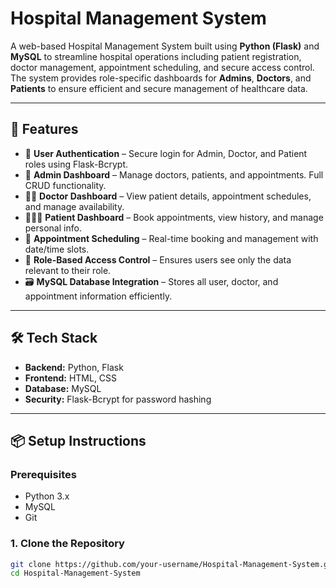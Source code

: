 # Hospital Management System

A web-based Hospital Management System built using **Python (Flask)** and **MySQL** to streamline hospital operations including patient registration, doctor management, appointment scheduling, and secure access control. The system provides role-specific dashboards for **Admins**, **Doctors**, and **Patients** to ensure efficient and secure management of healthcare data.

---

## 🚀 Features

- 🔐 **User Authentication** – Secure login for Admin, Doctor, and Patient roles using Flask-Bcrypt.
- 🏥 **Admin Dashboard** – Manage doctors, patients, and appointments. Full CRUD functionality.
- 👨‍⚕️ **Doctor Dashboard** – View patient details, appointment schedules, and manage availability.
- 🧑‍🤝‍🧑 **Patient Dashboard** – Book appointments, view history, and manage personal info.
- 📅 **Appointment Scheduling** – Real-time booking and management with date/time slots.
- 🔄 **Role-Based Access Control** – Ensures users see only the data relevant to their role.
- 🗃️ **MySQL Database Integration** – Stores all user, doctor, and appointment information efficiently.

---

## 🛠️ Tech Stack

- **Backend:** Python, Flask
- **Frontend:** HTML, CSS
- **Database:** MySQL
- **Security:** Flask-Bcrypt for password hashing

---

## 📦 Setup Instructions

### Prerequisites
- Python 3.x
- MySQL
- Git

### 1. Clone the Repository

```bash
git clone https://github.com/your-username/Hospital-Management-System.git
cd Hospital-Management-System
